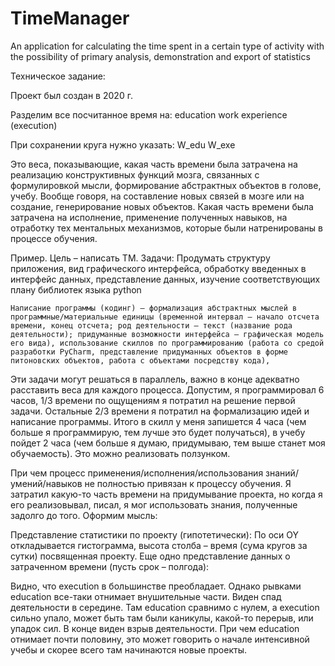 # TimeManager
An application for calculating the time spent in a certain type of activity with the possibility of primary analysis, demonstration and export of statistics

Техническое задание:

Проект был создан в 2020 г.

Разделим все посчитанное время на:
	education
	work experience (execution)

При сохранении круга нужно указать:
	W_edu 
	W_exe 

Это веса, показывающие, какая часть времени была затрачена на реализацию конструктивных функций мозга, связанных с формулировкой мысли, формирование абстрактных объектов в голове, учебу. Вообще говоря, на составление новых связей в мозге или на создание, генерирование новых объектов. Какая часть времени была затрачена на исполнение, применение полученных навыков, на отработку тех ментальных механизмов, которые были натренированы в процессе обучения.

Пример. Цель – написать TM. Задачи:
	Продумать структуру приложения, вид графического интерфейса, обработку введенных в интерфейс данных, представление данных, изучение соответствующих плану библиотек языка python

	Написание программы (кодинг) – формализация абстрактных мыслей в программные/материальные единицы (временной интервал – начало отсчета времени, конец отсчета; род деятельности – текст (название рода деятельности); придуманные возможности интерфейса – графическая модель его вида), использование скиллов по программированию (работа со средой разработки PyCharm, представление придуманных объектов в форме питоновских объектов, работа с объектами посредству кода), 

Эти задачи могут решаться в параллель, важно в конце адекватно расставить веса для каждого процесса. Допустим, я программировал 6 часов, 1/3 времени по ощущениям я потратил на решение первой задачи. Остальные 2/3 времени я потратил на формализацию идей и написание программы. Итого в скилл у меня запишется 4 часа (чем больше я программирую, тем лучше это будет получаться), в учебу пойдет 2 часа (чем больше я думаю, придумываю, тем выше станет моя обучаемость).
Это можно реализовать ползунком. 

При чем процесс применения/исполнения/использования знаний/умений/навыков не полностью привязан к процессу обучения. Я затратил какую-то часть времени на придумывание проекта, но когда я его реализовывал, писал, я мог использовать знания, полученные задолго до того.
Оформим мысль:
 
Представление статистики по проекту (гипотетически):
 	По оси OY откладывается гистограмма, высота столба – время (сума кругов за сутки) посвященная проекту.
Еще одно представление данных о затраченном времени (пусть срок – полгода):
 
Видно, что execution в большинстве преобладает. Однако рывками education все-таки отнимает внушительные части. Виден спад деятельности в середине. Там education сравнимо с нулем, а execution сильно упало, может быть там были каникулы, какой-то перерыв, или упадок сил. В конце виден взрыв деятельности. При чем education отнимает почти половину, это может говорить о начале интенсивной учебы и скорее всего там начинаются новые проекты.
